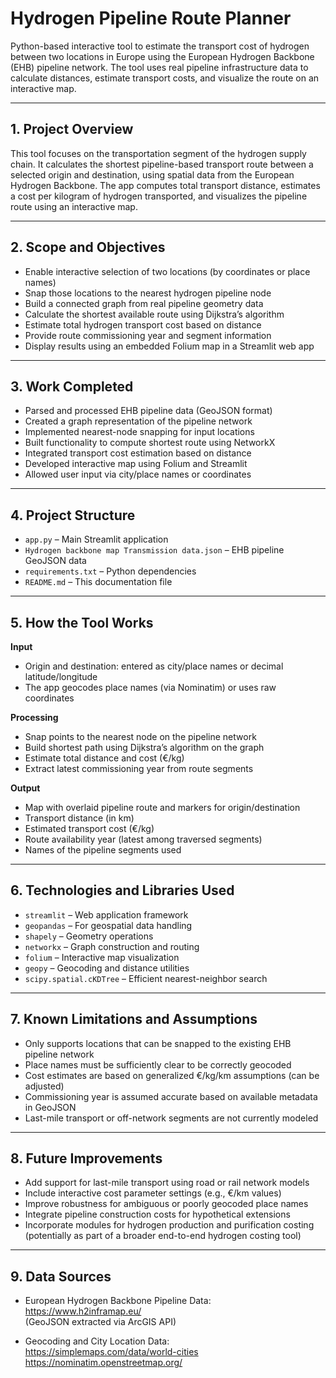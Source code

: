 # Hydrogen Pipeline Route Planner

Python-based interactive tool to estimate the transport cost of hydrogen between two locations in Europe using the European Hydrogen Backbone (EHB) pipeline network. The tool uses real pipeline infrastructure data to calculate distances, estimate transport costs, and visualize the route on an interactive map.

---

## 1. Project Overview

This tool focuses on the transportation segment of the hydrogen supply chain. It calculates the shortest pipeline-based transport route between a selected origin and destination, using spatial data from the European Hydrogen Backbone. The app computes total transport distance, estimates a cost per kilogram of hydrogen transported, and visualizes the pipeline route using an interactive map.

---

## 2. Scope and Objectives

- Enable interactive selection of two locations (by coordinates or place names)
- Snap those locations to the nearest hydrogen pipeline node
- Build a connected graph from real pipeline geometry data
- Calculate the shortest available route using Dijkstra’s algorithm
- Estimate total hydrogen transport cost based on distance
- Provide route commissioning year and segment information
- Display results using an embedded Folium map in a Streamlit web app

---

## 3. Work Completed

- Parsed and processed EHB pipeline data (GeoJSON format)
- Created a graph representation of the pipeline network
- Implemented nearest-node snapping for input locations
- Built functionality to compute shortest route using NetworkX
- Integrated transport cost estimation based on distance
- Developed interactive map using Folium and Streamlit
- Allowed user input via city/place names or coordinates

---

## 4. Project Structure

- `app.py` – Main Streamlit application
- `Hydrogen backbone map Transmission data.json` – EHB pipeline GeoJSON data
- `requirements.txt` – Python dependencies
- `README.md` – This documentation file

---

## 5. How the Tool Works

**Input**  
- Origin and destination: entered as city/place names or decimal latitude/longitude  
- The app geocodes place names (via Nominatim) or uses raw coordinates  

**Processing**  
- Snap points to the nearest node on the pipeline network  
- Build shortest path using Dijkstra’s algorithm on the graph  
- Estimate total distance and cost (€/kg)  
- Extract latest commissioning year from route segments  

**Output**  
- Map with overlaid pipeline route and markers for origin/destination  
- Transport distance (in km)  
- Estimated transport cost (€/kg)  
- Route availability year (latest among traversed segments)  
- Names of the pipeline segments used  

---

## 6. Technologies and Libraries Used

- `streamlit` – Web application framework
- `geopandas` – For geospatial data handling
- `shapely` – Geometry operations
- `networkx` – Graph construction and routing
- `folium` – Interactive map visualization
- `geopy` – Geocoding and distance utilities
- `scipy.spatial.cKDTree` – Efficient nearest-neighbor search

---

## 7. Known Limitations and Assumptions

- Only supports locations that can be snapped to the existing EHB pipeline network  
- Place names must be sufficiently clear to be correctly geocoded  
- Cost estimates are based on generalized €/kg/km assumptions (can be adjusted)  
- Commissioning year is assumed accurate based on available metadata in GeoJSON  
- Last-mile transport or off-network segments are not currently modeled  

---

## 8. Future Improvements

- Add support for last-mile transport using road or rail network models  
- Include interactive cost parameter settings (e.g., €/km values)  
- Improve robustness for ambiguous or poorly geocoded place names  
- Integrate pipeline construction costs for hypothetical extensions  
- Incorporate modules for hydrogen production and purification costing  
  (potentially as part of a broader end-to-end hydrogen costing tool)  

---

## 9. Data Sources

- European Hydrogen Backbone Pipeline Data:  
  https://www.h2inframap.eu/  
  (GeoJSON extracted via ArcGIS API)

- Geocoding and City Location Data:  
  https://simplemaps.com/data/world-cities  
  https://nominatim.openstreetmap.org/
